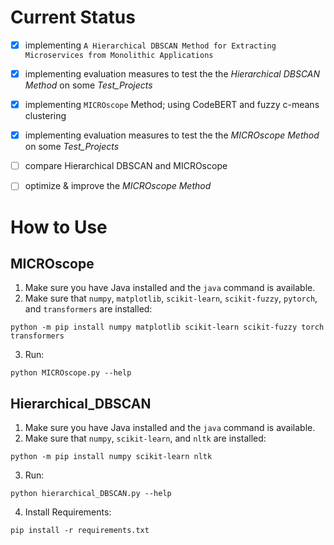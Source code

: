 # Current Status

- [x] implementing `A Hierarchical DBSCAN Method for Extracting Microservices from Monolithic Applications`

- [x] implementing evaluation measures to test the the _Hierarchical DBSCAN Method_ on some _Test_Projects_

- [x] implementing `MICROscope` Method; using CodeBERT and fuzzy c-means clustering

- [x] implementing evaluation measures to test the the _MICROscope Method_ on some _Test_Projects_

- [ ] compare Hierarchical DBSCAN and MICROscope

- [ ] optimize & improve the _MICROscope Method_


# How to Use

## MICROscope
1. Make sure you have Java installed and the `java` command is available.
2. Make sure that `numpy`, `matplotlib`, `scikit-learn`, `scikit-fuzzy`, `pytorch`, and `transformers` are installed:
```
python -m pip install numpy matplotlib scikit-learn scikit-fuzzy torch transformers
```
3. Run:
```
python MICROscope.py --help
```

## Hierarchical_DBSCAN
1. Make sure you have Java installed and the `java` command is available.
2. Make sure that `numpy`, `scikit-learn`, and `nltk` are installed:
```
python -m pip install numpy scikit-learn nltk
```
3. Run:
```
python hierarchical_DBSCAN.py --help
```
4. Install Requirements:
```
pip install -r requirements.txt
```
